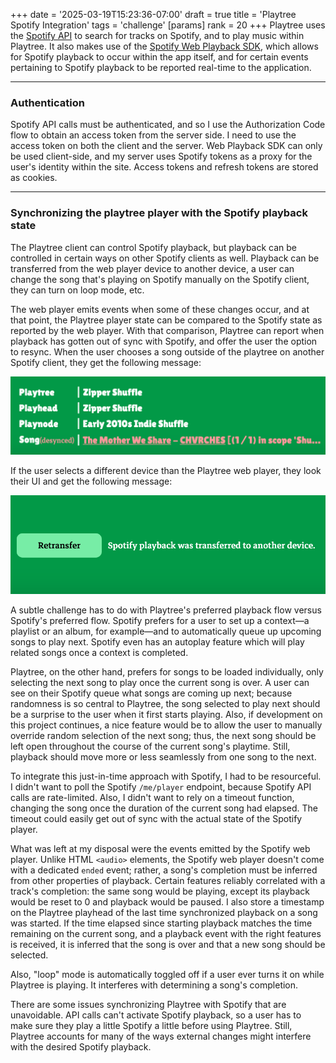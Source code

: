 +++
date = '2025-03-19T15:23:36-07:00'
draft = true
title = 'Playtree Spotify Integration'
tags = 'challenge'
[params]
    rank = 20
+++
Playtree uses the [Spotify API](https://developer.spotify.com/documentation/web-api) to search for tracks on Spotify, and to play music within Playtree. It also makes use of the [Spotify Web Playback SDK](https://developer.spotify.com/documentation/web-playback-sdk), which allows for Spotify playback to occur within the app itself, and for certain events pertaining to Spotify playback to be reported real-time to the application.

---

### Authentication

Spotify API calls must be authenticated, and so I use the Authorization Code flow to obtain an access token from the server side. I need to use the access token on both the client and the server. Web Playback SDK can only be used client-side, and my server uses Spotify tokens as a proxy for the user's identity within the site. Access tokens and refresh tokens are stored as cookies.

---

### Synchronizing the playtree player with the Spotify playback state

The Playtree client can control Spotify playback, but playback can be controlled in certain ways on other Spotify clients as well. Playback can be transferred from the web player device to another device, a user can change the song that's playing on Spotify manually on the Spotify client, they can turn on loop mode, etc.

The web player emits events when some of these changes occur, and at that point, the Playtree player state can be compared to the Spotify state as reported by the web player. With that comparison, Playtree can report when playback has gotten out of sync with Spotify, and offer the user the option to resync. When the user chooses a song outside of the playtree on another Spotify client, they get the following message:

![medium](song-desync.png)

If the user selects a different device than the Playtree web player, they look their UI and get the following message:

![medium](device-transfer.png)

A subtle challenge has to do with Playtree's preferred playback flow versus Spotify's preferred flow. Spotify prefers for a user to set up a context—a playlist or an album, for example—and to automatically queue up upcoming songs to play next. Spotify even has an autoplay feature which will play related songs once a context is completed.

Playtree, on the other hand, prefers for songs to be loaded individually, only selecting the next song to play once the current song is over. A user can see on their Spotify queue what songs are coming up next; because randomness is so central to Playtree, the song selected to play next should be a surprise to the user when it first starts playing. Also, if development on this project continues, a nice feature would be to allow the user to manually override random selection of the next song; thus, the next song should be left open throughout the course of the current song's playtime. Still, playback should move more or less seamlessly from one song to the next.

To integrate this just-in-time approach with Spotify, I had to be resourceful. I didn't want to poll the Spotify `/me/player` endpoint, because Spotify API calls are rate-limited. Also, I didn't want to rely on a timeout function, changing the song once the duration of the current song had elapsed. The timeout could easily get out of sync with the actual state of the Spotify player.

What was left at my disposal were the events emitted by the Spotify web player. Unlike HTML `<audio>` elements, the Spotify web player doesn't come with a dedicated `ended` event; rather, a song's completion must be inferred from other properties of playback. Certain features reliably correlated with a track's completion: the same song would be playing, except its playback would be reset to 0 and playback would be paused. I also store a timestamp on the Playtree playhead of the last time synchronized playback on a song was started. If the time elapsed since starting playback matches the time remaining on the current song, and a playback event with the right features is received, it is inferred that the song is over and that a new song should be selected.

Also, "loop" mode is automatically toggled off if a user ever turns it on while Playtree is playing. It interferes with determining a song's completion.

There are some issues synchronizing Playtree with Spotify that are unavoidable. API calls can't activate Spotify playback, so a user has to make sure they play a little Spotify a little before using Playtree. Still, Playtree accounts for many of the ways external changes might interfere with the desired Spotify playback.
